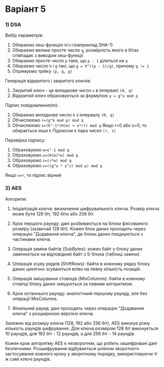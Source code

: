 # Варіант 5
### 1) DSA
Вибір параметрів:
1) Обираємо хеш-функцію `H(x)`(наприклад SHA-1)
2) Обираємо велике просте число `q`, розмірність якого в бітах співпадає з виводом хеш-функції
3) Обираємо просте число `p` таке, що `p - 1` ділиться на `q` 
4) Обираємо число `h` i `g` такі, що `g = h^((p - 1)/q)`, причому `g != 1`
5) Отримуємо трійку `(p, q, g)`

Генерація відкритого і закритого ключів:
1) Закритий ключ - це випадкове число `x` в інтервалі `(0, q)`
2) Відкритий ключ обраховується за формулою `y = g^x mod p`

Підпис повідомлення(m):
1) Обираємо випадкове число `k` з інтервалу `(0, q)`
2) Обчислюємо `r=(g^k mod p) mod q`
3) Обчислюємо `s=(k^-1*(H(m) + x*r)) mod q`
Якщо r=0 або s=0, то обирається інше `k`
Підписом є пара чисел `(r, s)`

Перевірка підпису:
1) Обраховуємо `w=s^-1 mod q`
2) Обраховуємо `u=(H(m)*w) mod q`
3) Обраховуємо `z=(r*w) mod q`
4) Обраховуємо `v=((g^u * y^z) mod p) mod q`

Якщо `v=r`, то підпис вірний


### 2) AES
Алгоритм:

1) Ініціалізація ключа: визначення шифрувального ключа. Розмір ключа може бути 128 біт, 192 біти або 256 біт.

2) Крок першого раунду: дані розбиваються на блоки фіксованого розміру (зазвичай 128 біт). Кожен блок даних проходить через операцію "Додавання ключа", де блоки даних поєднуються з частинами ключа.

3) Операція заміни байтів (SubBytes): кожен байт у блоку даних замінюється на відповідний байт з S-блока (таблиці заміни).

4) Операція зсуву рядків (ShiftRows): байти в кожному рядку блоку даних циклічно зсуваються вліво на певну кількість позицій.

5) Операція змішування стовпців (MixColumns): байти в кожному стовпці блоку даних змішуються за певним алгоритмом.

6) Крок останнього раунду: аналогічний першому раунду, але без операції MixColumns.

7) Фінальний раунд: дані проходять через операцію "Додавання ключа" з розширеною версією ключа.

Залежно від розміру ключа (128, 192 або 256 біт), AES виконує різну кількість раундів шифрування. Для ключа розміром 128 біт виконується 10 раундів, для 192 біт - 12 раундів, а для 256 біт - 14 раундів.

Кожен крок алгоритму AES є незворотнім, що робить зашифровані дані безпечними. Розшифрування відбувається шляхом зворотного застосування кожного кроку у зворотному порядку, використовуючи ті ж самі ключі раундів.